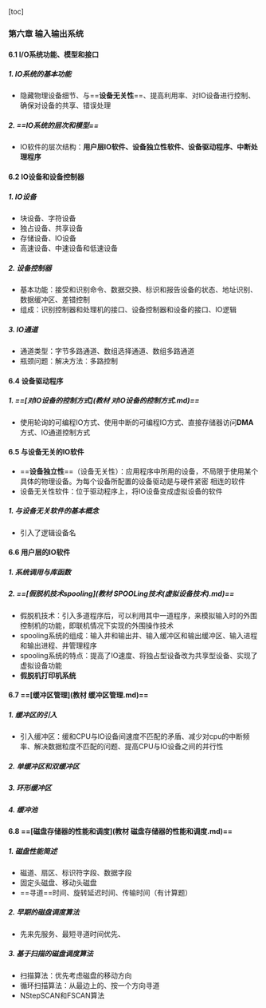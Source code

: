 [toc]

### 第六章 输入输出系统

#### 6.1 I/O系统功能、模型和接口

##### 1. IO系统的基本功能

* 隐藏物理设备细节、与==**设备无关性**==、提高利用率、对IO设备进行控制、确保对设备的共享、错误处理

##### 2. ==IO系统的层次和模型==

* IO软件的层次结构：**用户层IO软件、设备独立性软件、设备驱动程序、中断处理程序**

#### 6.2 IO设备和设备控制器

##### 1. IO设备

* 块设备、字符设备
* 独占设备、共享设备
* 存储设备、IO设备
* 高速设备、中速设备和低速设备

##### 2. 设备控制器

* 基本功能：接受和识别命令、数据交换、标识和报告设备的状态、地址识别、数据缓冲区、差错控制
* 组成：识别控制器和处理机的接口、设备控制器和设备的接口、IO逻辑

##### 3. IO通道

* 通道类型：字节多路通道、数组选择通道、数组多路通道
* 瓶颈问题：解决方法：多路控制

#### 6.4 设备驱动程序

##### 1. ==[对IO设备的控制方式](教材 对IO设备的控制方式.md)==

* 使用轮询的可编程IO方式、使用中断的可编程IO方式、直接存储器访问**DMA**方式、IO通道控制方式

#### 6.5 与设备无关的IO软件

* ==**设备独立性**==（设备无关性）：应用程序中所用的设备，不局限于使用某个具体的物理设备。为每个设备所配置的设备驱动是与硬件紧密 相连的软件
* 设备无关性软件：位于驱动程序上，将IO设备变成虚拟设备的软件

##### 1. 与设备无关软件的基本概念

* 引入了逻辑设备名

#### 6.6 用户层的IO软件

##### 1. 系统调用与库函数

##### 2. ==[假脱机技术spooling](教材 SPOOLing技术(虚拟设备技术).md)==

* 假脱机技术：引入多道程序后，可以利用其中一道程序，来模拟输入时的外围控制机的功能，即联机情况下实现的外围操作技术
* spooling系统的组成：输入井和输出井、输入缓冲区和输出缓冲区、输入进程和输出进程、井管理程序
* spooling系统的特点：提高了IO速度、将独占型设备改为共享型设备、实现了虚拟设备功能
* **假脱机打印机系统**

#### 6.7 ==[缓冲区管理](教材 缓冲区管理.md)==

##### 1. 缓冲区的引入

* 引入缓冲区：缓和CPU与IO设备间速度不匹配的矛盾、减少对cpu的中断频率、解决数据粒度不匹配的问题、提高CPU与IO设备之间的并行性

##### 2. 单缓冲区和双缓冲区

##### 3. 环形缓冲区

##### 4. 缓冲池

#### 6.8 ==[磁盘存储器的性能和调度](教材 磁盘存储器的性能和调度.md)==

##### 1. 磁盘性能简述

* 磁道、扇区、标识符字段、数据字段
* 固定头磁盘、移动头磁盘
* ==寻道==时间、旋转延迟时间、传输时间（有计算题）

##### 2. 早期的磁盘调度算法

* 先来先服务、最短寻道时间优先、

##### 3. 基于扫描的磁盘调度算法

* 扫描算法：优先考虑磁盘的移动方向
* 循环扫描算法：从最边上的、按一个方向寻道
* NStepSCAN和FSCAN算法

